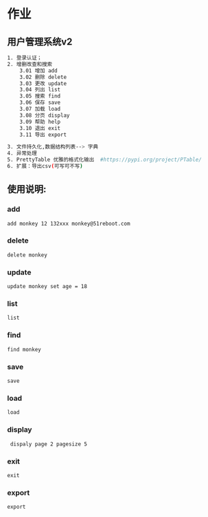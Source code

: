 # 作业
## 用户管理系统v2
```bash
1. 登录认证；
2. 增删改查和搜索
    3.01 增加 add
    3.02 删除 delete
    3.03 更改 update
    3.04 列出 list
    3.05 搜索 find
    3.06 保存 save
    3.07 加载 load
    3.08 分页 display 
    3.09 帮助 help
    3.10 退出 exit
    3.11 导出 export

3. 文件持久化,数据结构列表--> 字典
4. 异常处理
5. PrettyTable 优雅的格式化输出  #https://pypi.org/project/PTable/
6. 扩展：导出csv(可写可不写)
```

## 使用说明:

### add 

```
add monkey 12 132xxx monkey@51reboot.com
```

### delete 

```
delete monkey
```

### update
```
update monkey set age = 18
```

### list
```
list
```

### find
```
find monkey
```

### save
```
save
```

### load
```
load 
```

### display
```
 dispaly page 2 pagesize 5
```
### exit
```
exit

```

### export
```
export
```

